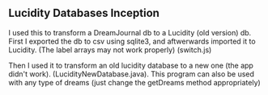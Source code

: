 ## Lucidity Databases Inception

I used this to transform a DreamJournal db to a Lucidity (old version) db. First I exported the db to csv using sqlite3, and aftwerwards imported it to Lucidity. (The label arrays may not work properly) (switch.js)

Then I used it to transform an old lucidity database to a new one (the app didn't work). (LucidityNewDatabase.java). This program can also be used with any type of dreams (just change the getDreams method appropriately)
